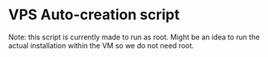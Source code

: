 # VPS Auto-creation script

Note: this script is currently made to run as root. Might be an idea to run the actual installation within the VM so we do not need root.

